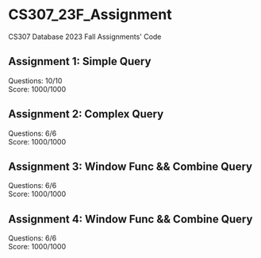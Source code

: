 # CS307_23F_Assignment
CS307 Database 2023 Fall Assignments' Code

## Assignment 1: Simple Query
Questions: 10/10 \
Score: 1000/1000

## Assignment 2: Complex Query
Questions: 6/6 \
Score: 1000/1000

## Assignment 3: Window Func && Combine Query
Questions: 6/6 \
Score: 1000/1000

## Assignment 4: Window Func && Combine Query
Questions: 6/6 \
Score: 1000/1000
